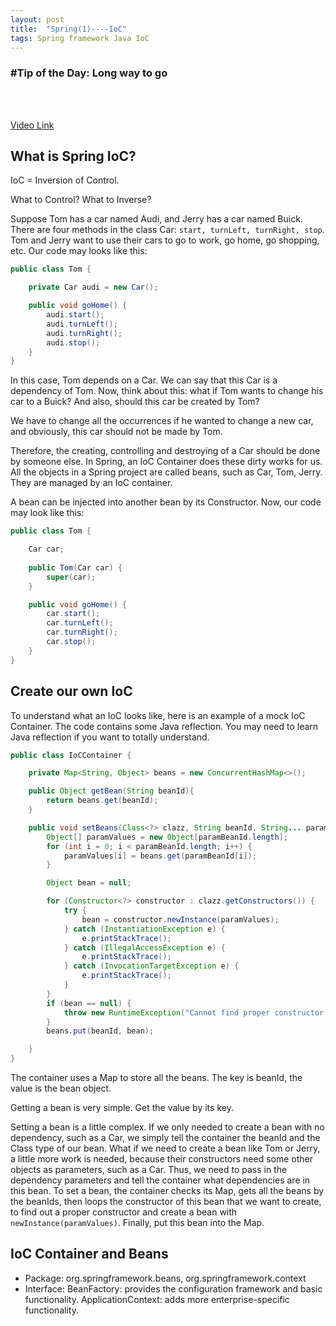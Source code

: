 ```yaml
---
layout: post
title:  "Spring(1)----IoC"
tags: Spring framework Java IoC
---
```

### \#Tip of the Day: Long way to go

<br/><br/>

[Video Link](https://www.imooc.com/video/19046)

## What is Spring IoC?

IoC = Inversion of Control.

What to Control? What to Inverse?

Suppose Tom has a car named Audi, and Jerry has a car named Buick. There are four methods in the class
Car: `start, turnLeft, turnRight, stop`. Tom and Jerry want to use their cars to go to work, go home, 
go shopping, etc. Our code may looks like this:

```java
public class Tom {

    private Car audi = new Car();

    public void goHome() {
        audi.start();
        audi.turnLeft();
        audi.turnRight();
        audi.stop();
    }
}
```
In this case, Tom depends on a Car. We can say that this Car is a dependency of Tom.
Now, think about this: what if Tom wants to change his car to a Buick? And also, should this car be created 
by Tom?

We have to change all the occurrences if he wanted to change a new car, and obviously, this car should 
not be made by Tom. 

Therefore, the creating, controlling and destroying of a Car should be done by someone else. In Spring,
an IoC Container does these dirty works for us. All the objects in a Spring project are called beans, such 
as Car, Tom, Jerry. They are managed by an IoC container. 

A bean can be injected into another bean by its Constructor. Now, our code may look like this:

```java
public class Tom {

    Car car;
    
    public Tom(Car car) {
        super(car);
    }

    public void goHome() {
        car.start();
        car.turnLeft();
        car.turnRight();
        car.stop();
    }
}
```

## Create our own IoC

To understand what an IoC looks like, here is an example of a mock IoC Container. The code contains 
some Java reflection. You may need to learn Java reflection if you want to totally understand.

```java
public class IoCContainer {

    private Map<String, Object> beans = new ConcurrentHashMap<>();

    public Object getBean(String beanId){
        return beans.get(beanId);
    }

    public void setBeans(Class<?> clazz, String beanId, String... paramBeanId){
        Object[] paramValues = new Object[paramBeanId.length];
        for (int i = 0; i < paramBeanId.length; i++) {
            paramValues[i] = beans.get(paramBeanId[i]);
        }

        Object bean = null;

        for (Constructor<?> constructor : clazz.getConstructors()) {
            try {
                bean = constructor.newInstance(paramValues);
            } catch (InstantiationException e) {
                e.printStackTrace();
            } catch (IllegalAccessException e) {
                e.printStackTrace();
            } catch (InvocationTargetException e) {
                e.printStackTrace();
            }
        }
        if (bean == null) {
            throw new RuntimeException("Cannot find proper constructor to create bean");
        }
        beans.put(beanId, bean);

    }
}
```
The container uses a Map to store all the beans. The key is beanId, the value is the bean object.

Getting a bean is very simple. Get the value by its key.

Setting a bean is a little complex. If we only needed to create a bean with no dependency, such 
as a Car, we simply tell the container the beanId and the Class type of our bean. What if we need to 
create a bean like Tom or Jerry, a little more work is needed, because their constructors need 
some other objects as parameters, such as a Car. Thus, we need to pass in the dependency parameters and tell 
the container what dependencies are in this bean. To set a bean, the container checks its Map, gets all the beans by the 
beanIds, then loops the constructor of this bean that we want to create, to find out a proper constructor and 
create a bean with `newInstance(paramValues)`. Finally, put this bean into the Map.

## IoC Container and Beans

* Package: org.springframework.beans, org.springframework.context
* Interface: 
    BeanFactory: provides the configuration framework and basic functionality.
    ApplicationContext: adds more enterprise-specific functionality. 
    




